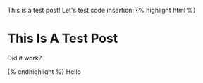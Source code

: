 This is a test post!
Let's test code insertion:
{% highlight html %}<h1>This Is A Test Post</h1> <p>Did it work?</p>{% endhighlight %}
Hello
